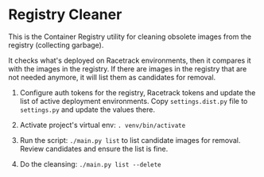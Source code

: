 # Registry Cleaner

This is the Container Registry utility for cleaning obsolete images from the registry
(collecting garbage).

It checks what's deployed on Racetrack environments, then it compares it with the
images in the registry. If there are images in the registry that are not needed anymore,
it will list them as candidates for removal.

1. Configure auth tokens for the registry, Racetrack tokens 
  and update the list of active deployment environments.
  Copy `settings.dist.py` file to `settings.py` and update the values there.

2. Activate project's virtual env: `. venv/bin/activate`

3. Run the script: `./main.py list` to list candidate images for removal.
  Review candidates and ensure the list is fine.

4. Do the cleansing: `./main.py list --delete`
